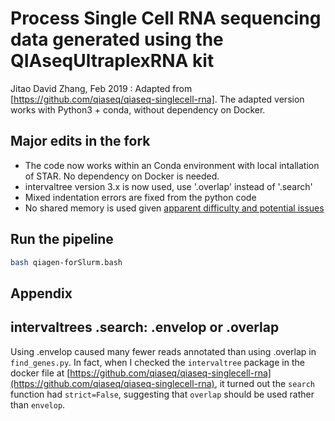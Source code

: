 Process Single Cell RNA sequencing data generated using the QIAseqUltraplexRNA kit
===
Jitao David Zhang, Feb 2019
:
Adapted from [https://github.com/qiaseq/qiaseq-singlecell-rna]. The adapted version works with Python3 + conda, without dependency on Docker.


## Major edits in the fork

* The code now works within an Conda environment with local intallation of STAR. No dependency on Docker is needed.
* intervaltree version 3.x is now used, use '.overlap' instead of '.search'
* Mixed indentation errors are fixed from the python code
* No shared memory is used given [apparent difficulty and potential issues](https://github.com/alexdobin/STAR/issues/277)

## Run the pipeline

```bash
bash qiagen-forSlurm.bash
```

## Appendix

## intervaltrees .search: .envelop or .overlap

Using .envelop caused many fewer reads annotated than using .overlap in `find_genes.py`. In fact, when I checked the `intervaltree` package in the docker file at [https://github.com/qiaseq/qiaseq-singlecell-rna](https://github.com/qiaseq/qiaseq-singlecell-rna), it turned out the `search` function had `strict=False`, suggesting that `overlap` should be used rather than `envelop`.
